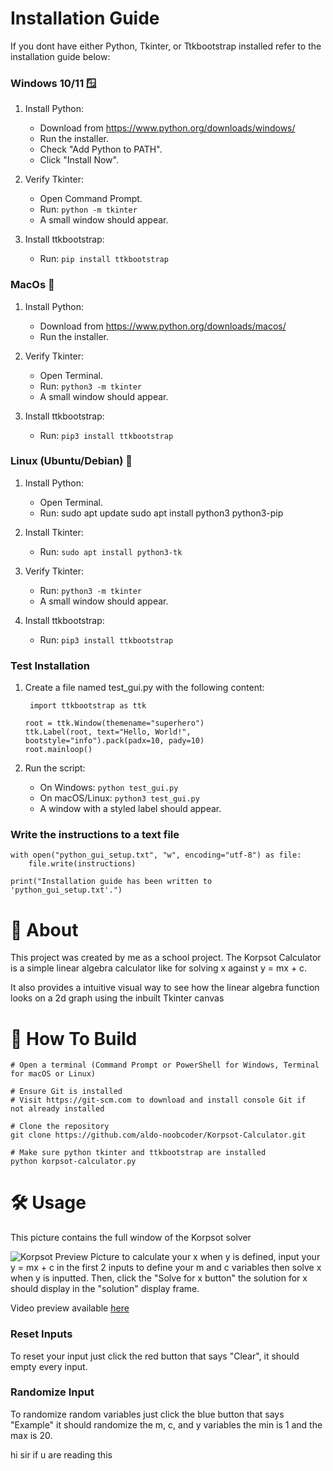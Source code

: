 # Installation Guide
If you dont have either Python, Tkinter, or Ttkbootstrap installed refer to the installation guide below:
### Windows 10/11 🪟
1. Install Python:
   - Download from https://www.python.org/downloads/windows/
   - Run the installer.
   - Check "Add Python to PATH".
   - Click "Install Now".

2. Verify Tkinter:
   - Open Command Prompt.
   - Run: `python -m tkinter`
   - A small window should appear.

3. Install ttkbootstrap:
   - Run: `pip install ttkbootstrap`

### MacOs 🍎

1. Install Python:
   - Download from https://www.python.org/downloads/macos/
   - Run the installer.

2. Verify Tkinter:
   - Open Terminal.
   - Run: `python3 -m tkinter`
   - A small window should appear.

3. Install ttkbootstrap:
   - Run: `pip3 install ttkbootstrap`

### Linux (Ubuntu/Debian) 🐧
1. Install Python:
   - Open Terminal.
   - Run:
				 sudo apt update
			    sudo apt install python3 python3-pip

2. Install Tkinter:
   - Run: `sudo apt install python3-tk`

3. Verify Tkinter:
   - Run: `python3 -m tkinter`
   - A small window should appear.

4. Install ttkbootstrap:
   - Run: `pip3 install ttkbootstrap`

### Test Installation

1. Create a file named test_gui.py with the following content:

		import ttkbootstrap as ttk

	   root = ttk.Window(themename="superhero")
	   ttk.Label(root, text="Hello, World!", bootstyle="info").pack(padx=10, pady=10)
	   root.mainloop()

2. Run the script:
   - On Windows: `python test_gui.py`
   - On macOS/Linux: `python3 test_gui.py`
   - A window with a styled label should appear.


### Write the instructions to a text file

    with open("python_gui_setup.txt", "w", encoding="utf-8") as file:
        file.write(instructions)
    
    print("Installation guide has been written to 'python_gui_setup.txt'.")
  
# 🚀 About
This project was created by me as a school project. The Korpsot Calculator is a simple linear algebra calculator like for solving x against y = mx + c.

It also provides a intuitive visual way to see how the linear algebra function looks on a 
2d graph using the inbuilt Tkinter canvas 

# 📝 How To Build
	# Open a terminal (Command Prompt or PowerShell for Windows, Terminal for macOS or Linux)

    # Ensure Git is installed
    # Visit https://git-scm.com to download and install console Git if 		not already installed

	# Clone the repository
    git clone https://github.com/aldo-noobcoder/Korpsot-Calculator.git
    
    # Make sure python tkinter and ttkbootstrap are installed
    python korpsot-calculator.py
 
# 🛠️ Usage
This picture contains the full window of the Korpsot solver

![Korpsot Preview Picture](https://files.catbox.moe/mrj5ct.png)
to calculate your x when y is defined, input your y = mx + c in the first 2 inputs to define your m and c variables then solve x when y is inputted. Then, click the "Solve for x button" the solution for x should display in the "solution" display frame. 

Video preview available [here](https://files.catbox.moe/mfww5c.mp4)

### Reset Inputs
To reset your input just click the red button that says "Clear", it should empty every input.


### Randomize Input
To randomize random variables just click the blue button that says "Example" it should randomize the m, c, and y variables the min is 1 and the max is 20.

hi sir if u are reading this 
